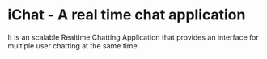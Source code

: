 # iChat - A real time chat application

It is an scalable Realtime Chatting Application that provides an interface for multiple user chatting at the same time.
